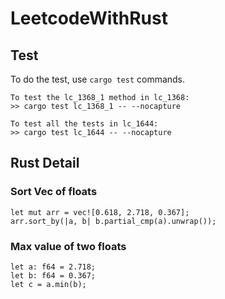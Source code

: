 # LeetcodeWithRust

## Test
To do the test, use `cargo test` commands.  

```  
To test the lc_1368_1 method in lc_1368:
>> cargo test lc_1368_1 -- --nocapture  

To test all the tests in lc_1644:  
>> cargo test lc_1644 -- --nocapture
```

## Rust Detail
### Sort Vec of floats
```
let mut arr = vec![0.618, 2.718, 0.367];
arr.sort_by(|a, b| b.partial_cmp(a).unwrap());
```

### Max value of two floats
```
let a: f64 = 2.718;
let b: f64 = 0.367;
let c = a.min(b);
```